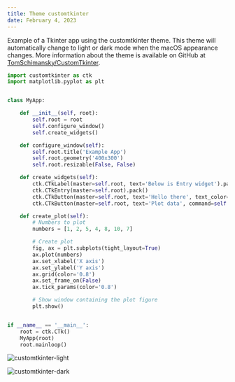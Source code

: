 ```yaml
---
title: Theme customtkinter
date: February 4, 2023
---
```


Example of a Tkinter app using the customtkinter theme. This theme will automatically change to light or dark mode when the macOS appearance changes. More information about the theme is available on GitHub at [TomSchimansky/CustomTkinter](https://github.com/TomSchimansky/CustomTkinter).

```python
import customtkinter as ctk
import matplotlib.pyplot as plt


class MyApp:

    def __init__(self, root):
        self.root = root
        self.configure_window()
        self.create_widgets()

    def configure_window(self):
        self.root.title('Example App')
        self.root.geometry('400x300')
        self.root.resizable(False, False)

    def create_widgets(self):
        ctk.CTkLabel(master=self.root, text='Below is Entry widget').pack(pady=10)
        ctk.CTkEntry(master=self.root).pack()
        ctk.CTkButton(master=self.root, text='Hello there', text_color='white').pack(pady=10)
        ctk.CTkButton(master=self.root, text='Plot data', command=self.create_plot).pack(pady=20)

    def create_plot(self):
        # Numbers to plot
        numbers = [1, 2, 5, 4, 8, 10, 7]

        # Create plot
        fig, ax = plt.subplots(tight_layout=True)
        ax.plot(numbers)
        ax.set_xlabel('X axis')
        ax.set_ylabel('Y axis')
        ax.grid(color='0.8')
        ax.set_frame_on(False)
        ax.tick_params(color='0.8')

        # Show window containing the plot figure
        plt.show()


if __name__ == '__main__':
    root = ctk.CTk()
    MyApp(root)
    root.mainloop()
```

<p><img src="../img/tkinter-customtkinter-light.png" style="max-width: 400px;" alt="customtkinter-light"></p>

<p><img src="../img/tkinter-customtkinter-dark.png" style="max-width: 400px;" alt="customtkinter-dark"></p>
